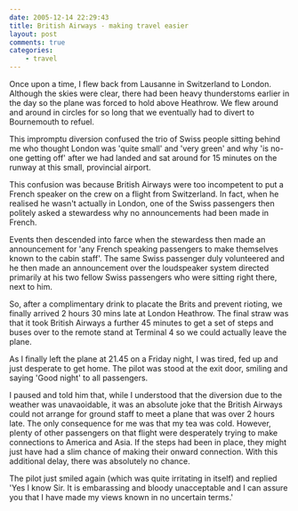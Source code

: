 ```yaml
---
date: 2005-12-14 22:29:43
title: British Airways - making travel easier
layout: post
comments: true
categories:
    - travel
---
```

Once upon a time, I flew back from Lausanne in Switzerland to London.
Although the skies were clear, there had been heavy thunderstoms earlier
in the day so the plane was forced to hold above Heathrow. We flew
around and around in circles for so long that we eventually had to
divert to Bournemouth to refuel.

This impromptu diversion confused the trio of Swiss people sitting
behind me who thought London was 'quite small' and 'very green' and why
'is no-one getting off' after we had landed and sat around for 15
minutes on the runway at this small, provincial airport.

This confusion was because British Airways were too incompetent to put a
French speaker on the crew on a flight from Switzerland. In fact, when
he realised he wasn't actually in London, one of the Swiss passengers
then politely asked a stewardess why no announcements had been made in
French.

Events then descended into farce when the stewardess then made an
announcement for 'any French speaking passengers to make themselves
known to the cabin staff'. The same Swiss passenger duly volunteered and
he then made an announcement over the loudspeaker system directed
primarily at his two fellow Swiss passengers who were sitting right
there, next to him.

So, after a complimentary drink to placate the Brits and prevent
rioting, we finally arrived 2 hours 30 mins late at London Heathrow. The
final straw was that it took British Airways a further 45 minutes to get
a set of steps and buses over to the remote stand at Terminal 4 so we
could actually leave the plane.

As I finally left the plane at 21.45 on a Friday night, I was tired, fed
up and just desperate to get home. The pilot was stood at the exit door,
smiling and saying 'Good night' to all passengers.

I paused and told him that, while I understood that the diversion due to
the weather was unavaoidable, it was an absolute joke that the British
Airways could not arrange for ground staff to meet a plane that was over
2 hours late. The only consequence for me was that my tea was cold.
However, plenty of other passengers on that flight were desperately
trying to make connections to America and Asia. If the steps had been in
place, they might just have had a slim chance of making their onward
connection. With this additional delay, there was absolutely no chance.

The pilot just smiled again (which was quite irritating in itself) and
replied 'Yes I know Sir. It is embarassing and bloody unacceptable and I
can assure you that I have made my views known in no uncertain terms.'
